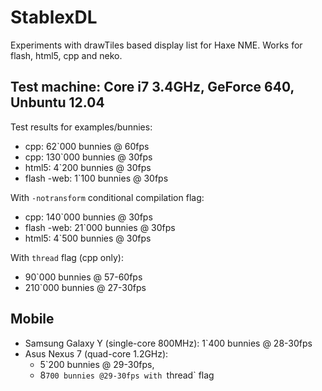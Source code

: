 StablexDL
=========

Experiments with drawTiles based display list for Haxe NME.
Works for flash, html5, cpp and neko.


Test machine: Core i7 3.4GHz, GeForce 640, Unbuntu 12.04
------------------------------

Test results for examples/bunnies:

* cpp:        62`000 bunnies @ 60fps
* cpp:        130`000 bunnies @ 30fps
* html5:      4`200  bunnies @ 30fps
* flash -web: 1`100  bunnies @ 30fps

With `-notransform` conditional compilation flag:

* cpp:        140`000 bunnies @ 30fps
* flash -web: 21`000  bunnies @ 30fps
* html5:      4`500   bunnies @ 30fps

With `thread` flag (cpp only):

* 90`000 bunnies @ 57-60fps
* 210`000 bunnies @ 27-30fps


Mobile
------------------------------

* Samsung Galaxy Y (single-core 800MHz):  1`400 bunnies @ 28-30fps
* Asus Nexus 7 (quad-core 1.2GHz):
    - 5`200 bunnies @ 29-30fps,
    - 8`700 bunnies @29-30fps with `thread` flag